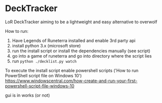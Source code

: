 # DeckTracker
LoR DeckTracker aiming to be a lightweight and easy alternative to overwolf

How to run:
  1. Have Legends of Runeterra installed and enable 3rd party api
  2. install python 3.x (microsoft store)
  3. run the install script or install the dependencies manually (see script)
  4. go into a game of runeterra and go into directory where the script lies
  5. run ```python ./decklist.py watch``` 

To execute the install script enable powershell scripts ('How to run PowerShell script file on Windows 10')
https://www.windowscentral.com/how-create-and-run-your-first-powershell-script-file-windows-10

gui is in works (or not)
